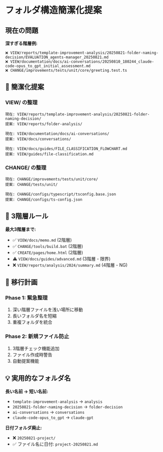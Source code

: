 # フォルダ構造簡潔化提案

## 現在の問題

**深すぎる階層例:**
```
❌ VIEW/reports/template-improvement-analysis/20250821-folder-naming-decision/EVALUATION_agents-manager_20250821.md
❌ VIEW/documentation/docs/ai-conversations/20250810_180244_claude-code-opus_to_gpt_initial_assessment.md
❌ CHANGE/improvements/tests/unit/core/greeting.test.ts
```

## 🎯 簡潔化提案

### VIEW/ の整理
```
現在: VIEW/reports/template-improvement-analysis/20250821-folder-naming-decision/
提案: VIEW/reports/folder-analysis/

現在: VIEW/documentation/docs/ai-conversations/
提案: VIEW/docs/conversations/

現在: VIEW/docs/guides/FILE_CLASSIFICATION_FLOWCHART.md
提案: VIEW/guides/file-classification.md
```

### CHANGE/ の整理
```
現在: CHANGE/improvements/tests/unit/core/
提案: CHANGE/tests/unit/

現在: CHANGE/configs/typescript/tsconfig.base.json  
提案: CHANGE/configs/ts-config.json
```

## 📝 3階層ルール

**最大3階層まで:**
- ✅ `VIEW/docs/memo.md` (2階層)
- ✅ `CHANGE/tools/build.bat` (2階層)  
- ✅ `CREATE/pages/home.html` (2階層)
- ⚠️ `VIEW/docs/guides/advanced.md` (3階層 - 限界)
- ❌ `VIEW/reports/analysis/2024/summary.md` (4階層 - NG)

## 🚀 移行計画

### Phase 1: 緊急整理
1. 深い階層ファイルを浅い場所に移動
2. 長いフォルダ名を短縮
3. 重複フォルダを統合

### Phase 2: 新規ファイル防止  
1. 3階層チェック機能追加
2. ファイル作成時警告
3. 自動提案機能

## 💡 実用的なフォルダ名

**長い名前 → 短い名前:**
- `template-improvement-analysis` → `analysis`
- `20250821-folder-naming-decision` → `folder-decision`
- `ai-conversations` → `conversations`
- `claude-code-opus_to_gpt` → `claude-gpt`

**日付フォルダ廃止:**
- ❌ `20250821-project/`
- ✅ ファイル名に日付: `project-20250821.md`